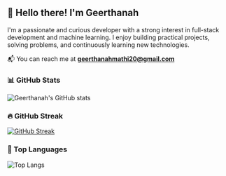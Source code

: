 ## 👋 Hello there! I'm Geerthanah

I'm a passionate and curious developer with a strong interest in full-stack development and machine learning. I enjoy building practical projects, solving problems, and continuously learning new technologies.

📬 You can reach me at **geerthanahmathi20@gmail.com**
<!---
geerthanah/geerthanah is a ✨ special ✨ repository because its `README.md` (this file) appears on your GitHub profile.
You can click the Preview link to take a look at your changes.
--->
### 📊 GitHub Stats

![Geerthanah's GitHub stats](https://github-readme-stats.vercel.app/api?username=geerthanah&show_icons=true&theme=radical)

### 🔥 GitHub Streak

[![GitHub Streak]([https://streak-stats.demolab.com/?user=geerthanah&theme=radical)](https://github.com/geerthanah](https://streak-stats.demolab.com/?user=geerthanah&theme=radical))

### 🧠 Top Languages

![Top Langs](https://github-readme-stats.vercel.app/api/top-langs/?username=geerthanah&layout=compact&theme=radical)
